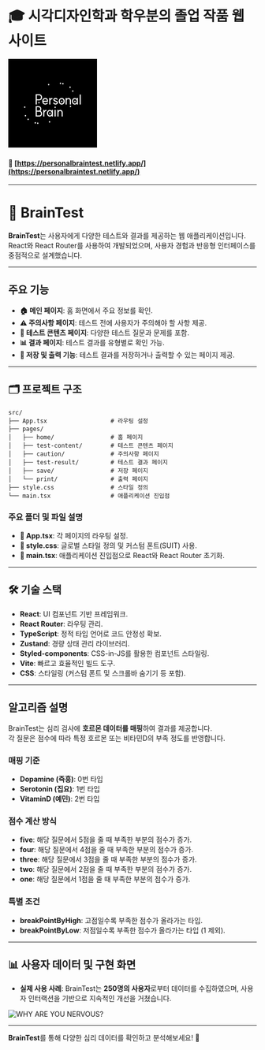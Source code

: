 # 🎓 시각디자인학과 학우분의 졸업 작품 웹사이트

![Personal Brain Test](/public/favicon.svg)

#### 🔗 [https://personalbraintest.netlify.app/](https://personalbraintest.netlify.app/)

---

# 🧠 BrainTest

**BrainTest**는 사용자에게 다양한 테스트와 결과를 제공하는 웹 애플리케이션입니다. React와 React Router를 사용하여 개발되었으며, 사용자 경험과 반응형 인터페이스를 중점적으로 설계했습니다.

---

## 주요 기능

- **🏠 메인 페이지**: 홈 화면에서 주요 정보를 확인.
- **⚠️ 주의사항 페이지**: 테스트 전에 사용자가 주의해야 할 사항 제공.
- **📝 테스트 콘텐츠 페이지**: 다양한 테스트 질문과 문제를 포함.
- **📊 결과 페이지**: 테스트 결과를 유형별로 확인 가능.
- **💾 저장 및 출력 기능**: 테스트 결과를 저장하거나 출력할 수 있는 페이지 제공.

---

## 🗂️ 프로젝트 구조

```
src/
├── App.tsx                  # 라우팅 설정
├── pages/
│   ├── home/                # 홈 페이지
│   ├── test-content/        # 테스트 콘텐츠 페이지
│   ├── caution/             # 주의사항 페이지
│   ├── test-result/         # 테스트 결과 페이지
│   ├── save/                # 저장 페이지
│   └── print/               # 출력 페이지
├── style.css                # 스타일 정의
└── main.tsx                 # 애플리케이션 진입점
```

### 주요 폴더 및 파일 설명
- **📂 App.tsx**: 각 페이지의 라우팅 설정.
- **📄 style.css**: 글로벌 스타일 정의 및 커스텀 폰트(SUIT) 사용.
- **🚀 main.tsx**: 애플리케이션 진입점으로 React와 React Router 초기화.

---

## 🛠️ 기술 스택

- **React**: UI 컴포넌트 기반 프레임워크.
- **React Router**: 라우팅 관리.
- **TypeScript**: 정적 타입 언어로 코드 안정성 확보.
- **Zustand**: 경량 상태 관리 라이브러리.
- **Styled-components**: CSS-in-JS를 활용한 컴포넌트 스타일링.
- **Vite**: 빠르고 효율적인 빌드 도구.
- **CSS**: 스타일링 (커스텀 폰트 및 스크롤바 숨기기 등 포함).

---

## 알고리즘 설명

BrainTest는 심리 검사에 **호르몬 데이터를 매핑**하여 결과를 제공합니다.  
각 질문은 점수에 따라 특정 호르몬 또는 비타민D의 부족 정도를 반영합니다.

### 매핑 기준

- **Dopamine (즉흥)**: 0번 타입
- **Serotonin (집요)**: 1번 타입
- **VitaminD (예민)**: 2번 타입

### 점수 계산 방식

- **five**: 해당 질문에서 5점을 줄 때 부족한 부분의 점수가 증가.
- **four**: 해당 질문에서 4점을 줄 때 부족한 부분의 점수가 증가.
- **three**: 해당 질문에서 3점을 줄 때 부족한 부분의 점수가 증가.
- **two**: 해당 질문에서 2점을 줄 때 부족한 부분의 점수가 증가.
- **one**: 해당 질문에서 1점을 줄 때 부족한 부분의 점수가 증가.

### 특별 조건

- **breakPointByHigh**: 고점일수록 부족한 점수가 올라가는 타입.
- **breakPointByLow**: 저점일수록 부족한 점수가 올라가는 타입 (1 제외).

---

## 📊 사용자 데이터 및 구현 화면

- **실제 사용 사례**: BrainTest는 **250명의 사용자**로부터 데이터를 수집하였으며, 사용자 인터랙션을 기반으로 지속적인 개선을 거쳤습니다.

![WHY ARE YOU NERVOUS?](https://github.com/user-attachments/assets/7f8d37e1-2930-40cd-bd9f-352d2b04bcef)

---

**BrainTest**를 통해 다양한 심리 데이터를 확인하고 분석해보세요! 🚀
